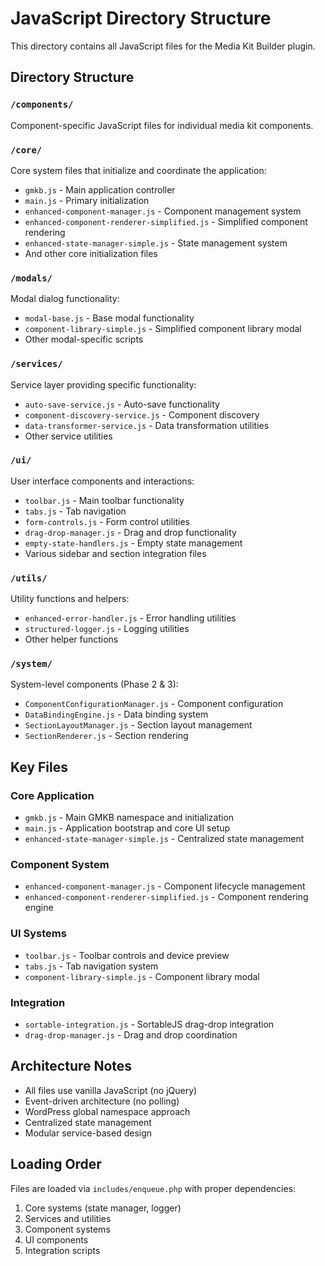 # JavaScript Directory Structure

This directory contains all JavaScript files for the Media Kit Builder plugin.

## Directory Structure

### `/components/`
Component-specific JavaScript files for individual media kit components.

### `/core/`
Core system files that initialize and coordinate the application:
- `gmkb.js` - Main application controller
- `main.js` - Primary initialization
- `enhanced-component-manager.js` - Component management system
- `enhanced-component-renderer-simplified.js` - Simplified component rendering
- `enhanced-state-manager-simple.js` - State management system
- And other core initialization files

### `/modals/`
Modal dialog functionality:
- `modal-base.js` - Base modal functionality
- `component-library-simple.js` - Simplified component library modal
- Other modal-specific scripts

### `/services/`
Service layer providing specific functionality:
- `auto-save-service.js` - Auto-save functionality
- `component-discovery-service.js` - Component discovery
- `data-transformer-service.js` - Data transformation utilities
- Other service utilities

### `/ui/`
User interface components and interactions:
- `toolbar.js` - Main toolbar functionality
- `tabs.js` - Tab navigation
- `form-controls.js` - Form control utilities
- `drag-drop-manager.js` - Drag and drop functionality
- `empty-state-handlers.js` - Empty state management
- Various sidebar and section integration files

### `/utils/`
Utility functions and helpers:
- `enhanced-error-handler.js` - Error handling utilities
- `structured-logger.js` - Logging utilities
- Other helper functions

### `/system/`
System-level components (Phase 2 & 3):
- `ComponentConfigurationManager.js` - Component configuration
- `DataBindingEngine.js` - Data binding system
- `SectionLayoutManager.js` - Section layout management
- `SectionRenderer.js` - Section rendering

## Key Files

### Core Application
- `gmkb.js` - Main GMKB namespace and initialization
- `main.js` - Application bootstrap and core UI setup
- `enhanced-state-manager-simple.js` - Centralized state management

### Component System
- `enhanced-component-manager.js` - Component lifecycle management
- `enhanced-component-renderer-simplified.js` - Component rendering engine

### UI Systems
- `toolbar.js` - Toolbar controls and device preview
- `tabs.js` - Tab navigation system
- `component-library-simple.js` - Component library modal

### Integration
- `sortable-integration.js` - SortableJS drag-drop integration
- `drag-drop-manager.js` - Drag and drop coordination

## Architecture Notes

- All files use vanilla JavaScript (no jQuery)
- Event-driven architecture (no polling)
- WordPress global namespace approach
- Centralized state management
- Modular service-based design

## Loading Order

Files are loaded via `includes/enqueue.php` with proper dependencies:
1. Core systems (state manager, logger)
2. Services and utilities
3. Component systems
4. UI components
5. Integration scripts
